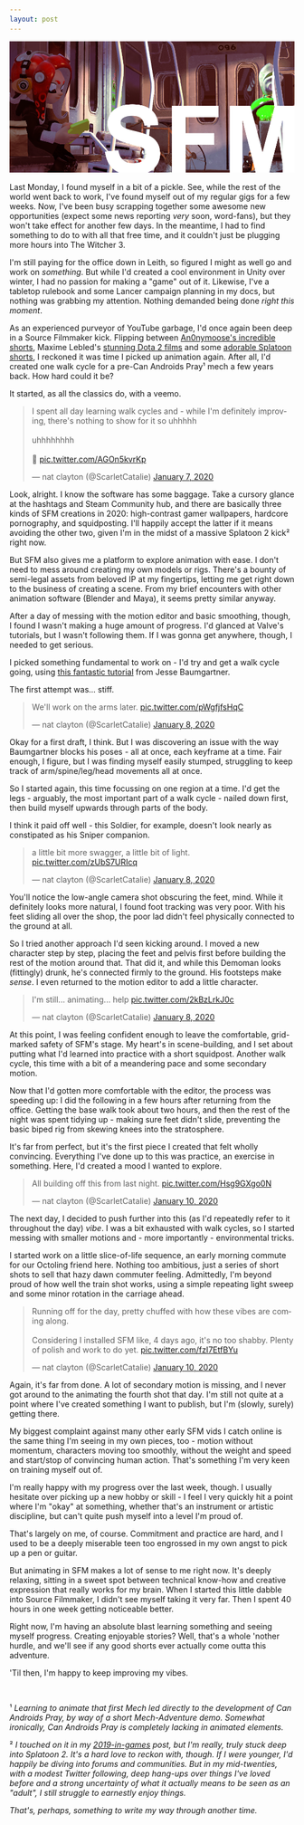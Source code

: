 ```yaml
---
layout: post
---
```


<img src="https://raw.githubusercontent.com/ScarletCatalie/ScarletCatalie.github.io/master/assets/header_squids.png" alt=""><br>

Last Monday, I found myself in a bit of a pickle. See, while the rest of the world went back to work, I've found myself out of my regular gigs for a few weeks. Now, I've been busy scrapping together some awesome new opportunities (expect some news reporting *very* soon, word-fans), but they won't take effect for another few days. In the meantime, I had to find something to do to with all that free time, and it couldn't just be plugging more hours into The Witcher 3.

I'm still paying for the office down in Leith, so figured I might as well go and work on *something*. But while I'd created a cool environment in Unity over winter, I had no passion for making a "game" out of it. Likewise, I've a tabletop rulebook and some Lancer campaign planning in my docs, but nothing was grabbing my attention. Nothing demanded being done *right this moment*.

As an experienced purveyor of YouTube garbage, I'd once again been deep in a Source Filmmaker kick. Flipping between [An0nymoose's incredible shorts](https://www.youtube.com/watch?v=I7Tps0M-l64), Maxime Lebled's [stunning Dota 2 films](https://www.youtube.com/watch?v=1HFBwMbJVAM) and some [adorable Splatoon shorts](https://www.youtube.com/watch?v=A6PkBTUaawE), I reckoned it was time I picked up animation again. After all, I'd created one walk cycle for a pre-Can Androids Pray¹ mech a few years back. How hard could it be?


It started, as all the classics do, with a veemo.

<blockquote class="twitter-tweet"><p lang="en" dir="ltr">I spent all day learning walk cycles and - while I&#39;m definitely improving, there&#39;s nothing to show for it so uhhhhh<br><br>uhhhhhhhh<br><br>🐙 <a href="https://t.co/AGOn5kvrKp">pic.twitter.com/AGOn5kvrKp</a></p>&mdash; nat clayton (@ScarletCatalie) <a href="https://twitter.com/ScarletCatalie/status/1214567080629981186?ref_src=twsrc%5Etfw">January 7, 2020</a></blockquote> <script async src="https://platform.twitter.com/widgets.js" charset="utf-8"></script>

Look, alright. I know the software has some baggage. Take a cursory glance at the hashtags and Steam Community hub, and there are basically three kinds of SFM creations in 2020: high-contrast gamer wallpapers, hardcore pornography, and squidposting. I'll happily accept the latter if it means avoiding the other two, given I'm in the midst of a massive Splatoon 2 kick² right now.

But SFM also gives me a platform to explore animation with ease. I don't need to mess around creating my own models or rigs. There's a bounty of semi-legal assets from beloved IP at my fingertips, letting me get right down to the business of creating a scene. From my brief encounters with other animation software (Blender and Maya), it seems pretty similar anyway.

After a day of messing with the motion editor and basic smoothing, though, I found I wasn't making a huge amount of progress. I'd glanced at Valve's tutorials, but I wasn't following them. If I was gonna get anywhere, though, I needed to get serious.

I picked something fundamental to work on - I'd try and get a walk cycle going, using [this fantastic tutorial](https://www.youtube.com/watch?v=bUvTEPw3FAk) from Jesse Baumgartner.

The first attempt was... stiff.

<blockquote class="twitter-tweet"><p lang="en" dir="ltr">We&#39;ll work on the arms later. <a href="https://t.co/pWgfjfsHqC">pic.twitter.com/pWgfjfsHqC</a></p>&mdash; nat clayton (@ScarletCatalie) <a href="https://twitter.com/ScarletCatalie/status/1214941722024796161?ref_src=twsrc%5Etfw">January 8, 2020</a></blockquote> <script async src="https://platform.twitter.com/widgets.js" charset="utf-8"></script>

Okay for a first draft, I think. But I was discovering an issue with the way Baumgartner blocks his poses - all at once, each keyframe at a time. Fair enough, I figure, but I was finding myself easily stumped, struggling to keep track of arm/spine/leg/head movements all at once.

So I started again, this time focussing on one region at a time. I'd get the legs - arguably, the most important part of a walk cycle - nailed down first, then build myself upwards through parts of the body.

I think it paid off well - this Soldier, for example, doesn't look nearly as constipated as his Sniper companion.

<blockquote class="twitter-tweet"><p lang="en" dir="ltr">a little bit more swagger, a little bit of light. <a href="https://t.co/zUbS7URIcq">pic.twitter.com/zUbS7URIcq</a></p>&mdash; nat clayton (@ScarletCatalie) <a href="https://twitter.com/ScarletCatalie/status/1214981602528432130?ref_src=twsrc%5Etfw">January 8, 2020</a></blockquote> <script async src="https://platform.twitter.com/widgets.js" charset="utf-8"></script>

You'll notice the low-angle camera shot obscuring the feet, mind. While it definitely looks more natural, I found foot tracking was very poor. With his feet sliding all over the shop, the poor lad didn't feel physically connected to the ground at all.

So I tried another approach I'd seen kicking around. I moved a new character step by step, placing the feet and pelvis first before building the rest of the motion around that. That did it, and while this Demoman looks (fittingly) drunk, he's connected firmly to the ground. His footsteps make *sense*. I even returned to the motion editor to add a little character.

<blockquote class="twitter-tweet"><p lang="en" dir="ltr">I&#39;m still... animating... help <a href="https://t.co/2kBzLrkJ0c">pic.twitter.com/2kBzLrkJ0c</a></p>&mdash; nat clayton (@ScarletCatalie) <a href="https://twitter.com/ScarletCatalie/status/1215035460847882240?ref_src=twsrc%5Etfw">January 8, 2020</a></blockquote> <script async src="https://platform.twitter.com/widgets.js" charset="utf-8"></script>

At this point, I was feeling confident enough to leave the comfortable, grid-marked safety of SFM's stage. My heart's in scene-building, and I set about putting what I'd learned into practice with a short squidpost. Another walk cycle, this time with a bit of a meandering pace and some secondary motion.

Now that I'd gotten more comfortable with the editor, the process was speeding up: I did the following in a few hours after returning from the office. Getting the base walk took about two hours, and then the rest of the night was spent tidying up - making sure feet didn't slide, preventing the basic biped rig from skewing knees into the stratosphere.

It's far from perfect, but it's the first piece I created that felt wholly convincing. Everything I've done up to this was practice, an exercise in something. Here, I'd created a mood I wanted to explore.

<blockquote class="twitter-tweet" data-conversation="none"><p lang="en" dir="ltr">All building off this from last night. <a href="https://t.co/Hsg9GXgo0N">pic.twitter.com/Hsg9GXgo0N</a></p>&mdash; nat clayton (@ScarletCatalie) <a href="https://twitter.com/ScarletCatalie/status/1215607045090631681?ref_src=twsrc%5Etfw">January 10, 2020</a></blockquote> <script async src="https://platform.twitter.com/widgets.js" charset="utf-8"></script>

The next day, I decided to push further into this (as I'd repeatedly refer to it throughout the day) *vibe*. I was a bit exhausted with walk cycles, so I started messing with smaller motions and - more importantly - environmental tricks.

I started work on a little slice-of-life sequence, an early morning commute for our Octoling friend here. Nothing too ambitious, just a series of short shots to sell that hazy dawn commuter feeling. Admittedly, I'm beyond proud of how well the train shot works, using a simple repeating light sweep and some minor rotation in the carriage ahead.

<blockquote class="twitter-tweet"><p lang="en" dir="ltr">Running off for the day, pretty chuffed with how these vibes are coming along.<br><br>Considering I installed SFM like, 4 days ago, it&#39;s no too shabby. Plenty of polish and work to do yet. <a href="https://t.co/fzI7EtfBYu">pic.twitter.com/fzI7EtfBYu</a></p>&mdash; nat clayton (@ScarletCatalie) <a href="https://twitter.com/ScarletCatalie/status/1215688683074080771?ref_src=twsrc%5Etfw">January 10, 2020</a></blockquote> <script async src="https://platform.twitter.com/widgets.js" charset="utf-8"></script>

Again, it's far from done. A lot of secondary motion is missing, and I never got around to the animating the fourth shot that day. I'm still not quite at a point where I've created something I want to publish, but I'm (slowly, surely) getting there.

My biggest complaint against many other early SFM vids I catch online is the same thing I'm seeing in my own pieces, too - motion without momentum, characters moving too smoothly, without the weight and speed and start/stop of convincing human action. That's something I'm very keen on training myself out of.

I'm really happy with my progress over the last week, though. I usually hesitate over picking up a new hobby or skill - I feel I very quickly hit a point where I'm "okay" at something, whether that's an instrument or artistic discipline, but can't quite push myself into a level I'm proud of.  

That's largely on me, of course. Commitment and practice are hard, and I used to be a deeply miserable teen too engrossed in my own angst to pick up a pen or guitar.

But animating in SFM makes a lot of sense to me right now. It's deeply relaxing, sitting in a sweet spot between technical know-how and creative expression that really works for my brain. When I started this little dabble into Source Filmmaker, I didn't see myself taking it very far. Then I spent 40 hours in one week getting noticeable better.

Right now, I'm having an absolute blast learning something and seeing myself progress. Creating enjoyable stories? Well, that's a whole 'nother hurdle, and we'll see if any good shorts ever actually come outta this adventure.

'Til then, I'm happy to keep improving my vibes.

<br>

¹ *Learning to animate that first Mech led directly to the development of Can Androids Pray, by way of a short Mech-Adventure demo. Somewhat ironically, Can Androids Pray is completely lacking in animated elements.*

² *I touched on it in my [2019-in-games](https://scarletcatalie.github.io/blog/2019/12/22/Games-wot-I-played-in-2019) post, but I'm really, truly stuck deep into Splatoon 2. It's a hard love to reckon with, though. If I were younger, I'd happily be diving into forums and communities. But in my mid-twenties, with a modest Twitter following, deep hang-ups over things I've loved before and a strong uncertainty of what it actually means to be seen as an "adult", I still struggle to earnestly enjoy things.*

*That's, perhaps, something to write my way through another time.*
